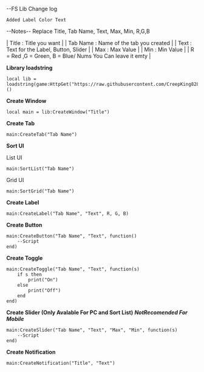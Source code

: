 --FS Lib Change log
```
Added Label Color Text
```
--Notes--
Replace Title, Tab Name, Text, Max, Min, R,G,B

| Title : Title you want |
| Tab Name : Name of the tab you created |
| Text : Text for the Label, Button, Slider |
| Max : Max Value |
| Min : Min Value |
| R = Red ,G = Green, B = Blue/ Nums You Can leave it emty |

**Library loadstring**
```
local lib = loadstring(game:HttpGet("https://raw.githubusercontent.com/CreepKing8288/FSLibrary/main/Lib.lua"))()
```

**Create Window**
```
local main = lib:CreateWindow("Title")
```

**Create Tab**
```
main:CreateTab("Tab Name")
```

**Sort UI**

List UI
```
main:SortList("Tab Name")
```

Grid UI
```
main:SortGrid("Tab Name")
```

**Create Label**
```
main:CreateLabel("Tab Name", "Text", R, G, B)
```

**Create Button**
```
main:CreateButton("Tab Name", "Text", function()
	--Script
end)
```

**Create Toggle**
```
main:CreateToggle("Tab Name", "Text", function(s)
	if s then
		print("On")
	else
		print("Off")
	end
end)
```

**Create Slider (Only Avalable For PC and Sort List)** ***NotRecomended For Mobile***
```
main:CreateSlider("Tab Name", "Text", "Max", "Min", function(s)
	--Script
end)
```

**Create Notification**
```
main:CreateNotification("Title", "Text")
```

